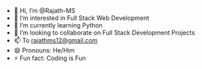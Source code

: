 - 👋 Hi, I’m @Rajath-MS
- 👀 I’m interested in Full Stack Web Development
- 🌱 I’m currently learning Python
- 💞️ I’m looking to collaborate on Full Stack Development Projects
- 📫 To rajathms12@gmail.com
- 😄 Pronouns: He/Him
- ⚡ Fun fact: Coding is Fun


